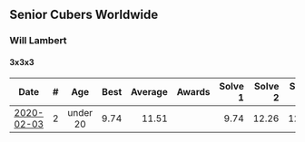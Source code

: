 ## Senior Cubers Worldwide
### Will Lambert

#### 3x3x3

| Date | # | Age | Best | Average | Awards | Solve 1 | Solve 2 | Solve 3 | Video |
| :--: | :--: | :--: | --: | --: | :--: | --: | --: | --: | :-- |
| [2020-02-03](../3x3x3/2020-02-03.md) | 2 | under 20 | 9.74 | 11.51 |  | 9.74 | 12.26 | 12.52 | [Link](https://www.facebook.com/Willislwynlambert/videos/10221470476215884/) |
